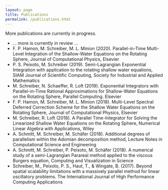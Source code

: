 ```yaml
---
layout: page
title: Publications
permalink: /publications.html
---
```



More publications are currently in progress.


<ul>
  <li>
    ... more is currently in review ...
  </li>
  <li>F. P. Hamon, M. Schreiber, M. L. Minion (2020). Parallel-in-Time Multi-Level Integration of the Shallow-Water Equations on the Rotating Sphere, Journal of Computational Physics, Elsevier
  </li>
  <li>P. S. Peixoto, M. Schreiber (2019). Semi-Lagrangian Exponential Integration with application to the rotating shallow water equations, SIAM Journal of Scientific Computing, Society for Industrial and Applied Mathematics
  </li>
  <li>M. Schreiber, N. Schaeffer, R. Loft (2019). Exponential Integrators with Parallel-in-Time Rational Approximations for Shallow-Water Equations on the Rotating Sphere, Parallel Computing. Elsevier
  </li>
  <li>F. P. Hamon, M. Schreiber, M. L. Minion (2018). Multi-Level Spectral Deferred Correction Scheme for the Shallow Water Equations on the Rotating Sphere, Journal of Computational Physics, Elsevier
  </li>
  <li>M. Schreiber, R. Loft (2018). A Parallel Time-Integrator for Solving the Linearized Shallow Water Equations on the Rotating Sphere, Numerical Linear Algebra with Applications, Wiley
  </li>
  <li>A. Schmitt, M. Schreiber, M. Schäfer (2018). Additional degrees of parallelism within the Adomian decomposition method, Lecture Notes in Computational Science and Engineering
  </li>
  <li>A. Schmitt, M. Schreiber, P. Peixoto, M. Schäfer (2018). A numerical study of a semi-Lagrangian Parareal method applied to the viscous Burgers equation, Computing and Visualization in Science
  </li>
  <li>Schreiber, M., Peixoto, P. S., Haut, T., & Wingate, B. (2017). Beyond spatial scalability limitations with a massively parallel method for linear oscillatory problems. The International Journal of High Performance Computing Applications
  </li>
</ul>
